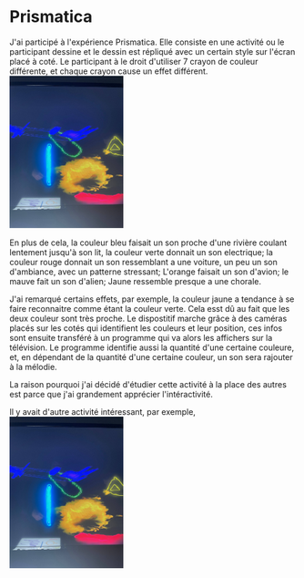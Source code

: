 # Prismatica

J'ai participé à l'expérience Prismatica. Elle consiste en une activité ou le participant dessine et le dessin est répliqué avec un certain style sur l'écran placé à coté. Le participant à le droit d'utiliser 7 crayon de couleur différente, et chaque crayon cause un effet différent. 
<img src="media/Toutecran.jpg" width="200">

En plus de cela, la couleur bleu faisait un son proche d'une rivière coulant lentement jusqu'à son lit, la couleur verte donnait un son electrique; la couleur rouge donnait un son ressemblant a une voiture, un peu un son d'ambiance, avec un patterne stressant; L'orange faisait un son d'avion; le mauve fait un son d'alien; Jaune ressemble presque a une chorale.

J'ai remarqué certains effets, par exemple, la couleur jaune a tendance à se faire reconnaitre comme étant la couleur verte. Cela esst dû au fait que les deux couleur sont très proche. Le dispostitif marche grâce à des caméras placés sur les cotés qui identifient les couleurs et leur position, ces infos sont ensuite transféré à un programme qui va alors les affichers sur la télévision. Le programme identifie aussi la quantité d'une certaine couleure, et, en dépendant de la quantité d'une certaine couleur, un son sera rajouter à la mélodie.

La raison pourquoi j'ai décidé d'étudier cette activité à la place des autres est parce que j'ai grandement apprécier l'intéractivité.

Il y avait d'autre activité intéressant, par exemple,
<img src="media/Toutecran.jpg" width="200">
